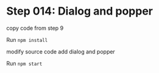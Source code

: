 # Step 014: Dialog and popper

copy code from step 9

Run `npm install`

modify source code add dialog and popper

Run `npm start`
